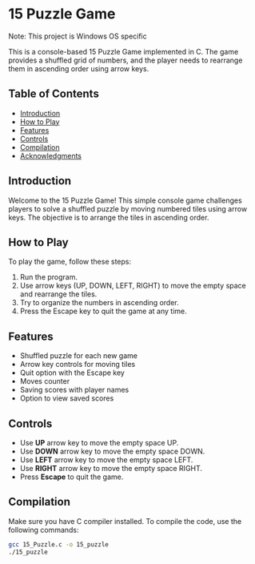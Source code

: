 # 15 Puzzle Game
Note: This project is Windows OS specific

This is a console-based 15 Puzzle Game implemented in C. The game provides a shuffled grid of numbers, and the player needs to rearrange them in ascending order using arrow keys.

## Table of Contents
- [Introduction](#introduction)
- [How to Play](#how-to-play)
- [Features](#features)
- [Controls](#controls)
- [Compilation](#compilation)
- [Acknowledgments](#acknowledgments)

## Introduction<a name="introduction"></a>

Welcome to the 15 Puzzle Game! This simple console game challenges players to solve a shuffled puzzle by moving numbered tiles using arrow keys. The objective is to arrange the tiles in ascending order.

## How to Play<a name="how-to-play"></a>

To play the game, follow these steps:

1. Run the program.
2. Use arrow keys (UP, DOWN, LEFT, RIGHT) to move the empty space and rearrange the tiles.
3. Try to organize the numbers in ascending order.
4. Press the Escape key to quit the game at any time.

## Features<a name="features"></a>

- Shuffled puzzle for each new game
- Arrow key controls for moving tiles
- Quit option with the Escape key
- Moves counter
- Saving scores with player names
- Option to view saved scores

## Controls<a name="controls"></a>

- Use **UP** arrow key to move the empty space UP.
- Use **DOWN** arrow key to move the empty space DOWN.
- Use **LEFT** arrow key to move the empty space LEFT.
- Use **RIGHT** arrow key to move the empty space RIGHT.
- Press **Escape** to quit the game.

## Compilation<a name="compilation"></a>
Make sure you have C compiler installed.
To compile the code, use the following commands:

```bash
gcc 15_Puzzle.c -o 15_puzzle
./15_puzzle
